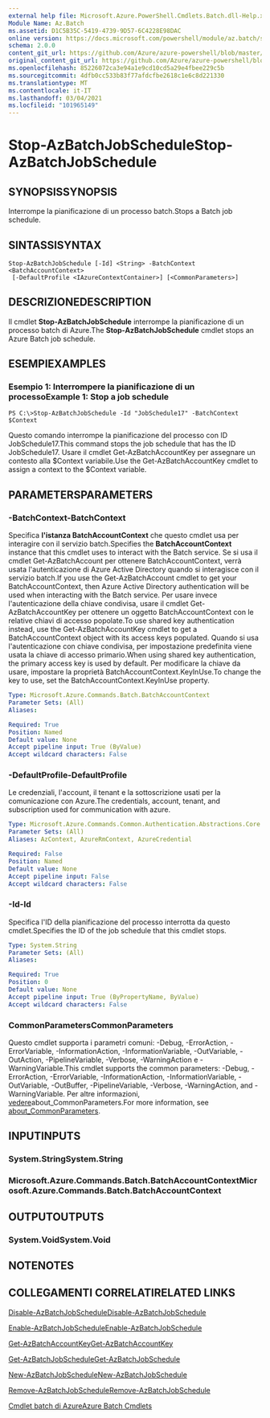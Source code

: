 ```yaml
---
external help file: Microsoft.Azure.PowerShell.Cmdlets.Batch.dll-Help.xml
Module Name: Az.Batch
ms.assetid: D1C5B35C-5419-4739-9D57-6C4228E98DAC
online version: https://docs.microsoft.com/powershell/module/az.batch/stop-azbatchjobschedule
schema: 2.0.0
content_git_url: https://github.com/Azure/azure-powershell/blob/master/src/Batch/Batch/help/Stop-AzBatchJobSchedule.md
original_content_git_url: https://github.com/Azure/azure-powershell/blob/master/src/Batch/Batch/help/Stop-AzBatchJobSchedule.md
ms.openlocfilehash: 85226072ca3e94a1e9cd10cd5a29e4fbee229c5b
ms.sourcegitcommit: 4dfb0cc533b83f77afdcfbe2618c1e6c8d221330
ms.translationtype: MT
ms.contentlocale: it-IT
ms.lasthandoff: 03/04/2021
ms.locfileid: "101965149"
---
```

# <span data-ttu-id="6ef2b-101">Stop-AzBatchJobSchedule</span><span class="sxs-lookup"><span data-stu-id="6ef2b-101">Stop-AzBatchJobSchedule</span></span>

## <span data-ttu-id="6ef2b-102">SYNOPSIS</span><span class="sxs-lookup"><span data-stu-id="6ef2b-102">SYNOPSIS</span></span>
<span data-ttu-id="6ef2b-103">Interrompe la pianificazione di un processo batch.</span><span class="sxs-lookup"><span data-stu-id="6ef2b-103">Stops a Batch job schedule.</span></span>

## <span data-ttu-id="6ef2b-104">SINTASSI</span><span class="sxs-lookup"><span data-stu-id="6ef2b-104">SYNTAX</span></span>

```
Stop-AzBatchJobSchedule [-Id] <String> -BatchContext <BatchAccountContext>
 [-DefaultProfile <IAzureContextContainer>] [<CommonParameters>]
```

## <span data-ttu-id="6ef2b-105">DESCRIZIONE</span><span class="sxs-lookup"><span data-stu-id="6ef2b-105">DESCRIPTION</span></span>
<span data-ttu-id="6ef2b-106">Il cmdlet **Stop-AzBatchJobSchedule** interrompe la pianificazione di un processo batch di Azure.</span><span class="sxs-lookup"><span data-stu-id="6ef2b-106">The **Stop-AzBatchJobSchedule** cmdlet stops an Azure Batch job schedule.</span></span>

## <span data-ttu-id="6ef2b-107">ESEMPI</span><span class="sxs-lookup"><span data-stu-id="6ef2b-107">EXAMPLES</span></span>

### <span data-ttu-id="6ef2b-108">Esempio 1: Interrompere la pianificazione di un processo</span><span class="sxs-lookup"><span data-stu-id="6ef2b-108">Example 1: Stop a job schedule</span></span>
```
PS C:\>Stop-AzBatchJobSchedule -Id "JobSchedule17" -BatchContext $Context
```

<span data-ttu-id="6ef2b-109">Questo comando interrompe la pianificazione del processo con ID JobSchedule17.</span><span class="sxs-lookup"><span data-stu-id="6ef2b-109">This command stops the job schedule that has the ID JobSchedule17.</span></span>
<span data-ttu-id="6ef2b-110">Usare il cmdlet Get-AzBatchAccountKey per assegnare un contesto alla $Context variabile.</span><span class="sxs-lookup"><span data-stu-id="6ef2b-110">Use the Get-AzBatchAccountKey cmdlet to assign a context to the $Context variable.</span></span>

## <span data-ttu-id="6ef2b-111">PARAMETERS</span><span class="sxs-lookup"><span data-stu-id="6ef2b-111">PARAMETERS</span></span>

### <span data-ttu-id="6ef2b-112">-BatchContext</span><span class="sxs-lookup"><span data-stu-id="6ef2b-112">-BatchContext</span></span>
<span data-ttu-id="6ef2b-113">Specifica **l'istanza BatchAccountContext** che questo cmdlet usa per interagire con il servizio batch.</span><span class="sxs-lookup"><span data-stu-id="6ef2b-113">Specifies the **BatchAccountContext** instance that this cmdlet uses to interact with the Batch service.</span></span>
<span data-ttu-id="6ef2b-114">Se si usa il cmdlet Get-AzBatchAccount per ottenere BatchAccountContext, verrà usata l'autenticazione di Azure Active Directory quando si interagisce con il servizio batch.</span><span class="sxs-lookup"><span data-stu-id="6ef2b-114">If you use the Get-AzBatchAccount cmdlet to get your BatchAccountContext, then Azure Active Directory authentication will be used when interacting with the Batch service.</span></span> <span data-ttu-id="6ef2b-115">Per usare invece l'autenticazione della chiave condivisa, usare il cmdlet Get-AzBatchAccountKey per ottenere un oggetto BatchAccountContext con le relative chiavi di accesso popolate.</span><span class="sxs-lookup"><span data-stu-id="6ef2b-115">To use shared key authentication instead, use the Get-AzBatchAccountKey cmdlet to get a BatchAccountContext object with its access keys populated.</span></span> <span data-ttu-id="6ef2b-116">Quando si usa l'autenticazione con chiave condivisa, per impostazione predefinita viene usata la chiave di accesso primario.</span><span class="sxs-lookup"><span data-stu-id="6ef2b-116">When using shared key authentication, the primary access key is used by default.</span></span> <span data-ttu-id="6ef2b-117">Per modificare la chiave da usare, impostare la proprietà BatchAccountContext.KeyInUse.</span><span class="sxs-lookup"><span data-stu-id="6ef2b-117">To change the key to use, set the BatchAccountContext.KeyInUse property.</span></span>

```yaml
Type: Microsoft.Azure.Commands.Batch.BatchAccountContext
Parameter Sets: (All)
Aliases:

Required: True
Position: Named
Default value: None
Accept pipeline input: True (ByValue)
Accept wildcard characters: False
```

### <span data-ttu-id="6ef2b-118">-DefaultProfile</span><span class="sxs-lookup"><span data-stu-id="6ef2b-118">-DefaultProfile</span></span>
<span data-ttu-id="6ef2b-119">Le credenziali, l'account, il tenant e la sottoscrizione usati per la comunicazione con Azure.</span><span class="sxs-lookup"><span data-stu-id="6ef2b-119">The credentials, account, tenant, and subscription used for communication with azure.</span></span>

```yaml
Type: Microsoft.Azure.Commands.Common.Authentication.Abstractions.Core.IAzureContextContainer
Parameter Sets: (All)
Aliases: AzContext, AzureRmContext, AzureCredential

Required: False
Position: Named
Default value: None
Accept pipeline input: False
Accept wildcard characters: False
```

### <span data-ttu-id="6ef2b-120">-Id</span><span class="sxs-lookup"><span data-stu-id="6ef2b-120">-Id</span></span>
<span data-ttu-id="6ef2b-121">Specifica l'ID della pianificazione del processo interrotta da questo cmdlet.</span><span class="sxs-lookup"><span data-stu-id="6ef2b-121">Specifies the ID of the job schedule that this cmdlet stops.</span></span>

```yaml
Type: System.String
Parameter Sets: (All)
Aliases:

Required: True
Position: 0
Default value: None
Accept pipeline input: True (ByPropertyName, ByValue)
Accept wildcard characters: False
```

### <span data-ttu-id="6ef2b-122">CommonParameters</span><span class="sxs-lookup"><span data-stu-id="6ef2b-122">CommonParameters</span></span>
<span data-ttu-id="6ef2b-123">Questo cmdlet supporta i parametri comuni: -Debug, -ErrorAction, -ErrorVariable, -InformationAction, -InformationVariable, -OutVariable, -OutAction, -PipelineVariable, -Verbose, -WarningAction e -WarningVariable.</span><span class="sxs-lookup"><span data-stu-id="6ef2b-123">This cmdlet supports the common parameters: -Debug, -ErrorAction, -ErrorVariable, -InformationAction, -InformationVariable, -OutVariable, -OutBuffer, -PipelineVariable, -Verbose, -WarningAction, and -WarningVariable.</span></span> <span data-ttu-id="6ef2b-124">Per altre informazioni, [vedere](http://go.microsoft.com/fwlink/?LinkID=113216)about_CommonParameters.</span><span class="sxs-lookup"><span data-stu-id="6ef2b-124">For more information, see [about_CommonParameters](http://go.microsoft.com/fwlink/?LinkID=113216).</span></span>

## <span data-ttu-id="6ef2b-125">INPUT</span><span class="sxs-lookup"><span data-stu-id="6ef2b-125">INPUTS</span></span>

### <span data-ttu-id="6ef2b-126">System.String</span><span class="sxs-lookup"><span data-stu-id="6ef2b-126">System.String</span></span>

### <span data-ttu-id="6ef2b-127">Microsoft.Azure.Commands.Batch.BatchAccountContext</span><span class="sxs-lookup"><span data-stu-id="6ef2b-127">Microsoft.Azure.Commands.Batch.BatchAccountContext</span></span>

## <span data-ttu-id="6ef2b-128">OUTPUT</span><span class="sxs-lookup"><span data-stu-id="6ef2b-128">OUTPUTS</span></span>

### <span data-ttu-id="6ef2b-129">System.Void</span><span class="sxs-lookup"><span data-stu-id="6ef2b-129">System.Void</span></span>

## <span data-ttu-id="6ef2b-130">NOTE</span><span class="sxs-lookup"><span data-stu-id="6ef2b-130">NOTES</span></span>

## <span data-ttu-id="6ef2b-131">COLLEGAMENTI CORRELATI</span><span class="sxs-lookup"><span data-stu-id="6ef2b-131">RELATED LINKS</span></span>

[<span data-ttu-id="6ef2b-132">Disable-AzBatchJobSchedule</span><span class="sxs-lookup"><span data-stu-id="6ef2b-132">Disable-AzBatchJobSchedule</span></span>](./Disable-AzBatchJobSchedule.md)

[<span data-ttu-id="6ef2b-133">Enable-AzBatchJobSchedule</span><span class="sxs-lookup"><span data-stu-id="6ef2b-133">Enable-AzBatchJobSchedule</span></span>](./Enable-AzBatchJobSchedule.md)

[<span data-ttu-id="6ef2b-134">Get-AzBatchAccountKey</span><span class="sxs-lookup"><span data-stu-id="6ef2b-134">Get-AzBatchAccountKey</span></span>](./Get-AzBatchAccountKey.md)

[<span data-ttu-id="6ef2b-135">Get-AzBatchJobSchedule</span><span class="sxs-lookup"><span data-stu-id="6ef2b-135">Get-AzBatchJobSchedule</span></span>](./Get-AzBatchJobSchedule.md)

[<span data-ttu-id="6ef2b-136">New-AzBatchJobSchedule</span><span class="sxs-lookup"><span data-stu-id="6ef2b-136">New-AzBatchJobSchedule</span></span>](./New-AzBatchJobSchedule.md)

[<span data-ttu-id="6ef2b-137">Remove-AzBatchJobSchedule</span><span class="sxs-lookup"><span data-stu-id="6ef2b-137">Remove-AzBatchJobSchedule</span></span>](./Remove-AzBatchJobSchedule.md)

[<span data-ttu-id="6ef2b-138">Cmdlet batch di Azure</span><span class="sxs-lookup"><span data-stu-id="6ef2b-138">Azure Batch Cmdlets</span></span>](/powershell/module/Az.Batch/)
